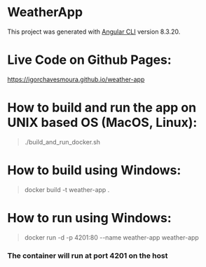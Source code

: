 # WeatherApp

This project was generated with [Angular CLI](https://github.com/angular/angular-cli) version 8.3.20.

# Live Code on Github Pages:
https://igorchavesmoura.github.io/weather-app

# How to build and run the app on UNIX based OS (MacOS, Linux):
> ./build_and_run_docker.sh 

# How to build using Windows:
> docker build -t weather-app .

# How to run using Windows:
> docker run -d -p 4201:80 --name weather-app weather-app

### The container will run at port 4201 on the host
